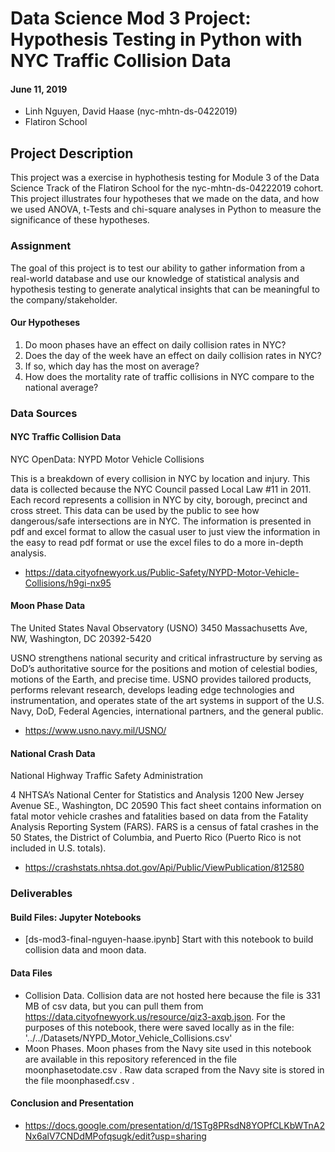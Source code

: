 # Data Science Mod 3 Project:  Hypothesis Testing in Python with NYC Traffic Collision Data
#### June 11, 2019
* Linh Nguyen, David Haase (nyc-mhtn-ds-0422019)
* Flatiron School

## Project Description
This project was a exercise in hyphothesis testing for Module 3 of the Data Science Track of the Flatiron School for the nyc-mhtn-ds-04222019 cohort.  This project illustrates four hypotheses that we made on the data, and how we used ANOVA, t-Tests and chi-square analyses in Python to measure the significance of these hypotheses. 

### Assignment
The goal of this project is to test our ability to gather information from a real-world database and use our knowledge of statistical analysis and hypothesis testing to generate analytical insights that can be meaningful to the company/stakeholder.

#### Our Hypotheses
1. Do moon phases have an effect on daily collision rates in NYC?
1. Does the day of the week have an effect on daily collision rates in NYC?
1. If so, which day has the most on average?
1. How does the mortality rate of traffic collisions in NYC compare to the national average?

### Data Sources
#### NYC Traffic Collision Data
NYC OpenData: NYPD Motor Vehicle Collisions

This is a breakdown of every collision in NYC by location and injury. This data is collected because the NYC Council passed Local Law #11 in 2011. Each record represents a collision in NYC by city, borough, precinct and cross street. This data can be used by the public to see how dangerous/safe intersections are in NYC. The information is presented in pdf and excel format to allow the casual user to just view the information in the easy to read pdf format or use the excel files to do a more in-depth analysis.

* https://data.cityofnewyork.us/Public-Safety/NYPD-Motor-Vehicle-Collisions/h9gi-nx95

#### Moon Phase Data
The United States Naval Observatory (USNO)
3450 Massachusetts Ave, NW, Washington, DC 20392-5420

USNO strengthens national security and critical infrastructure by serving as DoD’s authoritative source for the positions and motion of celestial bodies, motions of the Earth, and precise time. USNO provides tailored products, performs relevant research, develops leading edge technologies and instrumentation, and operates state of the art systems in support of the U.S. Navy, DoD, Federal Agencies, international partners, and the general public.
* https://www.usno.navy.mil/USNO/

#### National Crash Data
National Highway Traffic Safety Administration

4 NHTSA’s National Center for Statistics and Analysis
1200 New Jersey Avenue SE., Washington, DC 20590
This fact sheet contains information on fatal motor vehicle crashes and fatalities based on data from the Fatality Analysis Reporting System (FARS). FARS is a census of fatal crashes in the 50 States, the District of Columbia, and Puerto Rico (Puerto Rico is not included in U.S. totals). 
* https://crashstats.nhtsa.dot.gov/Api/Public/ViewPublication/812580 

### Deliverables
#### Build Files:  Jupyter Notebooks
* [ds-mod3-final-nguyen-haase.ipynb] Start with this notebook to build collision data and moon data.

#### Data Files
* Collision Data. Collision data are not hosted here because the file is 331 MB of csv data, but you can pull them from https://data.cityofnewyork.us/resource/qiz3-axqb.json.  For the purposes of this notebook, there were saved locally as in the file: '../../Datasets/NYPD_Motor_Vehicle_Collisions.csv' 
* Moon Phases.  Moon phases from the Navy site used in this notebook are available in this repository referenced in the file moonphasetodate.csv . Raw data scraped from the Navy site is stored in the file moonphasedf.csv .

#### Conclusion and Presentation
* https://docs.google.com/presentation/d/1STg8PRsdN8YOPfCLKbWTnA2Nx6alV7CNDdMPofqsugk/edit?usp=sharing
